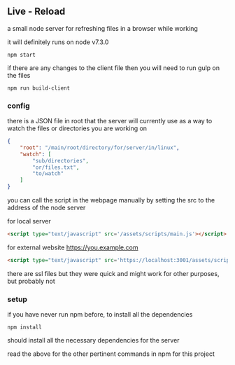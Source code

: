 ## Live - Reload

a small node server for refreshing files in a browser while working

it will definitely runs on node v7.3.0
```console
npm start
```

if there are any changes to the client file then you will need to run gulp on the files
```console
npm run build-client
```

### config

there is a JSON file in root that the server will currently use as a way to watch the files or directories you are working on

```json
{
	"root": "/main/root/directory/for/server/in/linux",
	"watch": [
		"sub/directories",
		"or/files.txt",
		"to/watch"
	]
}
```

you can call the script in the webpage manually by setting the src to the address of the node server

for local server
```html
<script type="text/javascript" src='/assets/scripts/main.js'></script>
```

for external website
https://you.example.com
```html
<script type="text/javascript" src='https://localhost:3001/assets/scripts/main.js'></script>
```

there are ssl files but they were quick and might work for other purposes, but probably not

### setup

if you have never run npm before, to install all the dependencies
```console
npm install
```
should install all the necessary dependencies for the server

read the above for the other pertinent commands in npm for this project
